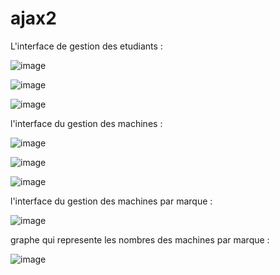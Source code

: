 # ajax2


L'interface de gestion des etudiants :



![image](https://github.com/Eskoum/ajax2/assets/147450023/09cac765-46c5-4740-b19c-6683230ea2bb)

![image](https://github.com/Eskoum/ajax2/assets/147450023/bcc68728-c47e-42e6-a95f-c1f8d045d8cd)



![image](https://github.com/Eskoum/ajax2/assets/147450023/eded7e46-698e-40f7-b2f2-a93dce2239e8)



l'interface du gestion des machines :


![image](https://github.com/Eskoum/ajax2/assets/147450023/d369e35e-a324-4199-a6d0-5781683355cb)

![image](https://github.com/Eskoum/ajax2/assets/147450023/8cae5091-18a6-4b3d-a075-0b5ef3c686a8)

![image](https://github.com/Eskoum/ajax2/assets/147450023/29fd2bd4-dbd5-45d1-860e-9feae714bd24)




l'interface du gestion des machines par marque :

![image](https://github.com/Eskoum/ajax2/assets/147450023/7c1b5022-7b52-45da-a866-66656dec9d21)


graphe qui represente les nombres des machines par marque : 



![image](https://github.com/Eskoum/ajax2/assets/147450023/0b1adb30-e5c1-4a57-8093-74a0688daeee)







